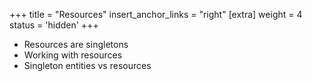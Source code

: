 +++
title = "Resources"
insert_anchor_links = "right"
[extra]
weight = 4
status = 'hidden'
+++

- Resources are singletons
- Working with resources
- Singleton entities vs resources
